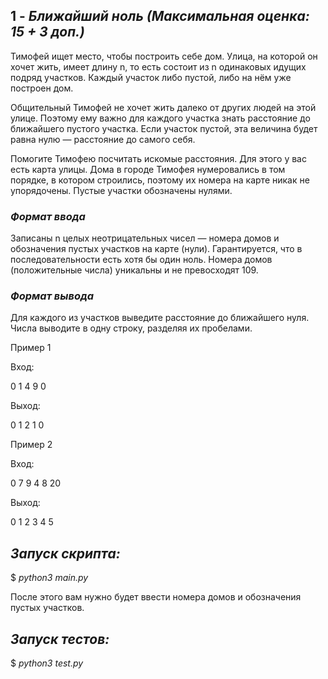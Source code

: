 ## 1 - _Ближайший ноль (Максимальная оценка: 15 + 3 доп.)_

Тимофей ищет место, чтобы построить себе дом. Улица, на которой он хочет жить, имеет длину n, то есть состоит из n одинаковых идущих подряд участков. Каждый участок либо пустой, либо на нём уже построен дом. 

Общительный Тимофей не хочет жить далеко от других людей на этой улице. Поэтому ему важно для каждого участка знать расстояние до ближайшего пустого участка. Если участок пустой, эта величина будет равна нулю — расстояние до самого себя.

Помогите Тимофею посчитать искомые расстояния. Для этого у вас есть карта улицы. Дома в городе Тимофея нумеровались в том порядке, в котором строились, поэтому их номера на карте никак не упорядочены. Пустые участки обозначены нулями.

### _Формат ввода_
Записаны n целых неотрицательных чисел — номера домов и обозначения пустых участков на карте (нули). Гарантируется, что в последовательности есть хотя бы один ноль. Номера домов (положительные числа) уникальны и не превосходят 109.

### _Формат вывода_
Для каждого из участков выведите расстояние до ближайшего нуля. Числа выводите в одну строку, разделяя их пробелами.

Пример 1

Вход:

0 1 4 9 0

Выход:

0 1 2 1 0

Пример 2

Вход:

0 7 9 4 8 20

Выход:

0 1 2 3 4 5

## _Запуск скрипта:_
$ _python3 main.py_

После этого вам нужно будет ввести номера домов и обозначения пустых участков.

## _Запуск тестов:_
$ _python3 test.py_